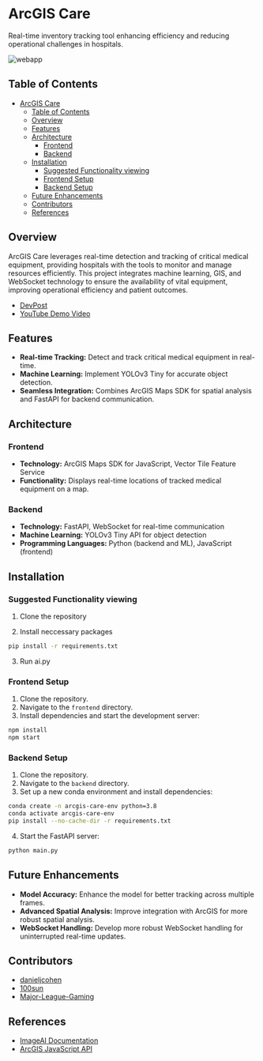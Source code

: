 # ArcGIS Care

Real-time inventory tracking tool enhancing efficiency and reducing operational challenges in hospitals.

![webapp](/media/webapp.png)

## Table of Contents

- [ArcGIS Care](#arcgis-care)
  - [Table of Contents](#table-of-contents)
  - [Overview](#overview)
  - [Features](#features)
  - [Architecture](#architecture)
    - [Frontend](#frontend)
    - [Backend](#backend)
  - [Installation](#installation)
    - [Suggested Functionality viewing](#suggested-functionality-viewing)
    - [Frontend Setup](#frontend-setup)
    - [Backend Setup](#backend-setup)
  - [Future Enhancements](#future-enhancements)
  - [Contributors](#contributors)
  - [References](#references)

## Overview

ArcGIS Care leverages real-time detection and tracking of critical medical equipment, providing hospitals with the tools to monitor and manage resources efficiently. This project integrates machine learning, GIS, and WebSocket technology to ensure the availability of vital equipment, improving operational efficiency and patient outcomes.

- [DevPost]()
- [YouTube Demo Video]()

## Features

- **Real-time Tracking:** Detect and track critical medical equipment in real-time.
- **Machine Learning:** Implement YOLOv3 Tiny for accurate object detection.
- **Seamless Integration:** Combines ArcGIS Maps SDK for spatial analysis and FastAPI for backend communication.

## Architecture

### Frontend

- **Technology:** ArcGIS Maps SDK for JavaScript, Vector Tile Feature Service
- **Functionality:** Displays real-time locations of tracked medical equipment on a map.

### Backend

- **Technology:** FastAPI, WebSocket for real-time communication
- **Machine Learning:** YOLOv3 Tiny API for object detection
- **Programming Languages:** Python (backend and ML), JavaScript (frontend)

## Installation

### Suggested Functionality viewing

1. Clone the repository

2. Install neccessary packages

```sh
pip install -r requirements.txt
```

3. Run ai.py

### Frontend Setup

1. Clone the repository.
2. Navigate to the `frontend` directory.
3. Install dependencies and start the development server:

```sh
npm install
npm start
```

### Backend Setup

1. Clone the repository.
2. Navigate to the `backend` directory.
3. Set up a new conda environment and install dependencies:

```sh
conda create -n arcgis-care-env python=3.8
conda activate arcgis-care-env
pip install --no-cache-dir -r requirements.txt
```

4. Start the FastAPI server:

```sh
python main.py
```

## Future Enhancements

- **Model Accuracy:** Enhance the model for better tracking across multiple frames.
- **Advanced Spatial Analysis:** Improve integration with ArcGIS for more robust spatial analysis.
- **WebSocket Handling:** Develop more robust WebSocket handling for uninterrupted real-time updates.

## Contributors

- [danieljcohen](https://github.com/danieljcohen)
- [100sun](https://github.com/100sun)
- [Major-League-Gaming](https://github.com/Major-League-Gaming)

## References

- [ImageAI Documentation](https://imageai.readthedocs.io/en/latest/)
- [ArcGIS JavaScript API](https://developers.arcgis.com/javascript/latest/)
